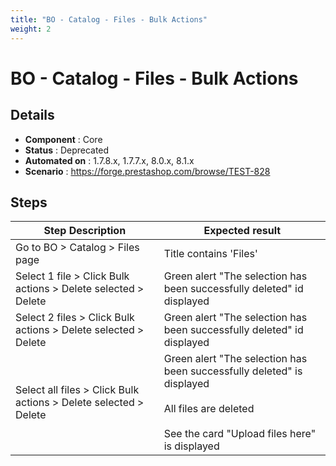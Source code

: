 ```yaml
---
title: "BO - Catalog - Files - Bulk Actions"
weight: 2
---
```


# BO - Catalog - Files - Bulk Actions
## Details
* **Component** : Core
* **Status** : Deprecated
* **Automated on** : 1.7.8.x, 1.7.7.x, 8.0.x, 8.1.x
* **Scenario** : https://forge.prestashop.com/browse/TEST-828

## Steps
| Step Description | Expected result |
| ----- | ----- |
| Go to BO > Catalog > Files page | Title contains 'Files' |
| Select 1 file > Click Bulk actions > Delete selected > Delete | Green alert "The selection has been successfully deleted" id displayed |
| Select 2 files > Click Bulk actions > Delete selected > Delete | Green alert "The selection has been successfully deleted" id displayed |
| Select all files > Click Bulk actions > Delete selected > Delete | Green alert "The selection has been successfully deleted" is displayed<br><br>All files are deleted<br><br>See the card "Upload files here" is displayed |
